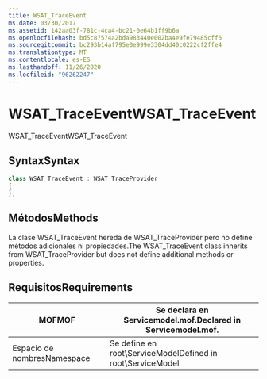 ```yaml
---
title: WSAT_TraceEvent
ms.date: 03/30/2017
ms.assetid: 142aa03f-781c-4ca4-bc21-0e64b1ff9b6a
ms.openlocfilehash: bd5c87574a2bda983440e002ba4e9fe79485cff6
ms.sourcegitcommit: bc293b14af795e0e999e3304dd40c0222cf2ffe4
ms.translationtype: MT
ms.contentlocale: es-ES
ms.lasthandoff: 11/26/2020
ms.locfileid: "96262247"
---
```

# <a name="wsat_traceevent"></a><span data-ttu-id="fa995-102">WSAT_TraceEvent</span><span class="sxs-lookup"><span data-stu-id="fa995-102">WSAT_TraceEvent</span></span>

<span data-ttu-id="fa995-103">WSAT_TraceEvent</span><span class="sxs-lookup"><span data-stu-id="fa995-103">WSAT_TraceEvent</span></span>  
  
## <a name="syntax"></a><span data-ttu-id="fa995-104">Syntax</span><span class="sxs-lookup"><span data-stu-id="fa995-104">Syntax</span></span>  
  
```csharp
class WSAT_TraceEvent : WSAT_TraceProvider  
{  
};  
```  
  
## <a name="methods"></a><span data-ttu-id="fa995-105">Métodos</span><span class="sxs-lookup"><span data-stu-id="fa995-105">Methods</span></span>  

 <span data-ttu-id="fa995-106">La clase WSAT_TraceEvent hereda de WSAT_TraceProvider pero no define métodos adicionales ni propiedades.</span><span class="sxs-lookup"><span data-stu-id="fa995-106">The WSAT_TraceEvent class inherits from WSAT_TraceProvider but does not define additional methods or properties.</span></span>  
  
## <a name="requirements"></a><span data-ttu-id="fa995-107">Requisitos</span><span class="sxs-lookup"><span data-stu-id="fa995-107">Requirements</span></span>  
  
|<span data-ttu-id="fa995-108">MOF</span><span class="sxs-lookup"><span data-stu-id="fa995-108">MOF</span></span>|<span data-ttu-id="fa995-109">Se declara en Servicemodel.mof.</span><span class="sxs-lookup"><span data-stu-id="fa995-109">Declared in Servicemodel.mof.</span></span>|  
|---------|-----------------------------------|  
|<span data-ttu-id="fa995-110">Espacio de nombres</span><span class="sxs-lookup"><span data-stu-id="fa995-110">Namespace</span></span>|<span data-ttu-id="fa995-111">Se define en root\ServiceModel</span><span class="sxs-lookup"><span data-stu-id="fa995-111">Defined in root\ServiceModel</span></span>|
